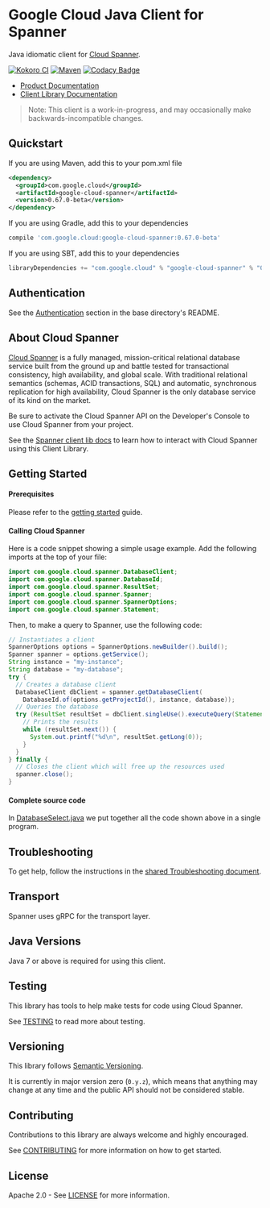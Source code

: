 # Google Cloud Java Client for Spanner

Java idiomatic client for [Cloud Spanner][cloud-spanner].

[![Kokoro CI](http://storage.googleapis.com/cloud-devrel-public/java/badges/google-cloud-java/master.svg)](http://storage.googleapis.com/cloud-devrel-public/java/badges/google-cloud-java/master.html)
[![Maven](https://img.shields.io/maven-central/v/com.google.cloud/google-cloud-spanner.svg)](https://img.shields.io/maven-central/v/com.google.cloud/google-cloud-spanner.svg)
[![Codacy Badge](https://api.codacy.com/project/badge/grade/9da006ad7c3a4fe1abd142e77c003917)](https://www.codacy.com/app/mziccard/google-cloud-java)

- [Product Documentation][spanner-product-docs]
- [Client Library Documentation][spanner-client-lib-docs]

> Note: This client is a work-in-progress, and may occasionally make
> backwards-incompatible changes.

## Quickstart

[//]: # ({x-version-update-start:google-cloud-spanner:released})
If you are using Maven, add this to your pom.xml file
```xml
<dependency>
  <groupId>com.google.cloud</groupId>
  <artifactId>google-cloud-spanner</artifactId>
  <version>0.67.0-beta</version>
</dependency>
```
If you are using Gradle, add this to your dependencies
```Groovy
compile 'com.google.cloud:google-cloud-spanner:0.67.0-beta'
```
If you are using SBT, add this to your dependencies
```Scala
libraryDependencies += "com.google.cloud" % "google-cloud-spanner" % "0.67.0-beta"
```
[//]: # ({x-version-update-end})

## Authentication

See the
[Authentication](https://github.com/googleapis/google-cloud-java#authentication)
section in the base directory's README.

## About Cloud Spanner

[Cloud Spanner][cloud-spanner] is a fully managed, mission-critical relational database service
built from the ground up and battle tested for transactional consistency, high
availability, and global scale. With traditional relational semantics (schemas,
ACID transactions, SQL) and automatic, synchronous replication for high
availability, Cloud Spanner is the only database service of its kind on the
market.

Be sure to activate the Cloud Spanner API on the Developer's Console to
use Cloud Spanner from your project.

See the [Spanner client lib docs][spanner-client-lib-docs] to learn how to
interact with Cloud Spanner using this Client Library.

## Getting Started
#### Prerequisites
Please refer to the [getting
started](https://cloud.google.com/spanner/docs/getting-started/java/) guide.

#### Calling Cloud Spanner
Here is a code snippet showing a simple usage example. Add the following imports
at the top of your file:

```java
import com.google.cloud.spanner.DatabaseClient;
import com.google.cloud.spanner.DatabaseId;
import com.google.cloud.spanner.ResultSet;
import com.google.cloud.spanner.Spanner;
import com.google.cloud.spanner.SpannerOptions;
import com.google.cloud.spanner.Statement;

```

Then, to make a query to Spanner, use the following code:
```java
// Instantiates a client
SpannerOptions options = SpannerOptions.newBuilder().build();
Spanner spanner = options.getService();
String instance = "my-instance";
String database = "my-database";
try {
  // Creates a database client
  DatabaseClient dbClient = spanner.getDatabaseClient(
    DatabaseId.of(options.getProjectId(), instance, database));
  // Queries the database
  try (ResultSet resultSet = dbClient.singleUse().executeQuery(Statement.of("SELECT 1"))) {
    // Prints the results
    while (resultSet.next()) {
      System.out.printf("%d\n", resultSet.getLong(0));
    }
  }
} finally {
  // Closes the client which will free up the resources used
  spanner.close();
}
```

#### Complete source code

In [DatabaseSelect.java](../../google-cloud-examples/src/main/java/com/google/cloud/examples/spanner/snippets/DatabaseSelect.java) we put together all the code shown above in a single program.

## Troubleshooting

To get help, follow the instructions in the [shared Troubleshooting
document](https://github.com/googleapis/google-cloud-common/blob/master/troubleshooting/readme.md#troubleshooting).

Transport
---------
Spanner uses gRPC for the transport layer.

## Java Versions

Java 7 or above is required for using this client.

## Testing

This library has tools to help make tests for code using Cloud Spanner.

See [TESTING] to read more about testing.

## Versioning

This library follows [Semantic Versioning](http://semver.org/).

It is currently in major version zero (`0.y.z`), which means that anything may
change at any time and the public API should not be considered stable.

## Contributing

Contributions to this library are always welcome and highly encouraged.

See [CONTRIBUTING] for more information on how to get started.

## License

Apache 2.0 - See [LICENSE] for more information.

[CONTRIBUTING]:https://github.com/googleapis/google-cloud-java/blob/master/CONTRIBUTING.md
[LICENSE]: https://github.com/googleapis/google-cloud-java/blob/master/LICENSE
[TESTING]: https://github.com/googleapis/google-cloud-java/blob/master/TESTING.md#testing-code-that-uses-cloud-spanner
[cloud-platform]: https://cloud.google.com/
[cloud-spanner]: https://cloud.google.com/spanner/
[spanner-product-docs]: https://cloud.google.com/spanner/docs/
[spanner-client-lib-docs]: https://googleapis.github.io/google-cloud-java/google-cloud-clients/apidocs/index.html?com/google/cloud/spanner/package-summary.html
